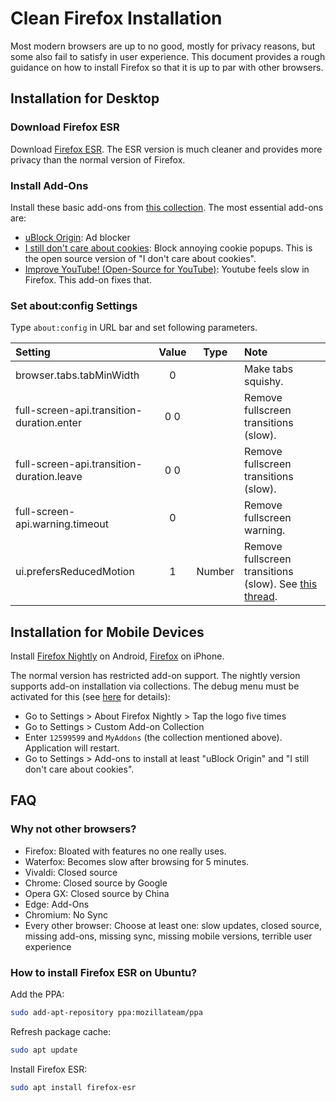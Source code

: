 # Clean Firefox Installation

Most modern browsers are up to no good, mostly for privacy reasons, but some also fail to satisfy in user experience. This document provides a rough guidance on how to install Firefox so that it is up to par with other browsers.

## Installation for Desktop

### Download Firefox ESR

Download [Firefox ESR](https://www.mozilla.org/en-US/firefox/enterprise/). The ESR version is much cleaner and provides more privacy than the normal version of Firefox.

### Install Add-Ons

Install these basic add-ons from [this collection](https://addons.mozilla.org/en-US/firefox/collections/12599599/MyAddons/). The most essential add-ons are:

- [uBlock Origin](https://addons.mozilla.org/en-US/firefox/addon/ublock-origin/?utm_source=addons.mozilla.org&utm_medium=referral&utm_content=collection): Ad blocker
- [I still don't care about cookies](https://addons.mozilla.org/en-US/firefox/addon/istilldontcareaboutcookies/?utm_source=addons.mozilla.org&utm_medium=referral&utm_content=collection): Block annoying cookie popups. This is the open source version of "I don't care about cookies".
- [Improve YouTube! (Open-Source for YouTube)](https://addons.mozilla.org/en-US/firefox/addon/youtube-addon/?utm_source=addons.mozilla.org&utm_medium=referral&utm_content=collection): Youtube feels slow in Firefox. This add-on fixes that.

### Set about:config Settings

Type `about:config` in URL bar and set following parameters.

| Setting | Value | Type |Note |
|:- |:-:|:-:|:- |
|browser.tabs.tabMinWidth| 0 | | Make tabs squishy. |
|full-screen-api.transition-duration.enter | 0 0 | | Remove fullscreen transitions (slow). |
|full-screen-api.transition-duration.leave | 0 0 | | Remove fullscreen transitions (slow). |
|full-screen-api.warning.timeout | 0 | | Remove fullscreen warning. |
| ui.prefersReducedMotion | 1 | Number | Remove fullscreen transitions (slow). See [this thread](https://www.reddit.com/r/firefox/comments/j9agb3/disable_the_fullscreen_animation_in_firefox_80/).

## Installation for Mobile Devices

Install [Firefox Nightly](https://play.google.com/store/apps/details?id=org.mozilla.fenix&hl=de&gl=US) on Android, [Firefox](https://apps.apple.com/us/app/firefox-private-safe-browser/id989804926) on iPhone.

The normal version has restricted add-on support. The nightly version supports add-on installation via collections. The debug menu must be activated for this (see [here](https://blog.mozilla.org/addons/2020/09/29/expanded-extension-support-in-firefox-for-android-nightly/) for details):

* Go to Settings > About Firefox Nightly > Tap the logo five times
* Go to Settings > Custom Add-on Collection
* Enter `12599599` and `MyAddons` (the collection mentioned above). Application will restart.
* Go to Settings > Add-ons to install at least "uBlock Origin" and "I still don't care about cookies".

## FAQ

### Why not other browsers?

- Firefox: Bloated with features no one really uses.
- Waterfox: Becomes slow after browsing for 5 minutes.
- Vivaldi: Closed source
- Chrome: Closed source by Google
- Opera GX: Closed source by China
- Edge: Add-Ons
- Chromium: No Sync
- Every other browser: Choose at least one: slow updates, closed source, missing add-ons, missing sync, missing mobile versions, terrible user experience

### How to install Firefox ESR on Ubuntu?

Add the PPA:

```bash
sudo add-apt-repository ppa:mozillateam/ppa
```
Refresh package cache:

```bash
sudo apt update
```
Install Firefox ESR:

```bash
sudo apt install firefox-esr
```
